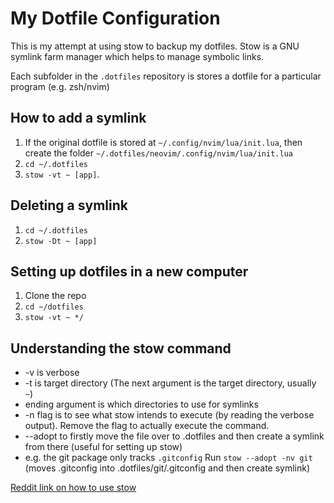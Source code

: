 # My Dotfile Configuration

This is my attempt at using stow to backup my dotfiles. Stow is a GNU symlink farm manager which helps to manage symbolic links.

Each subfolder in the `.dotfiles` repository is stores a dotfile for a particular program (e.g. zsh/nvim)

## How to add a symlink 
1. If the original dotfile is stored at `~/.config/nvim/lua/init.lua`, then create the folder `~/.dotfiles/neovim/.config/nvim/lua/init.lua`
2. `cd ~/.dotfiles`
3. `stow -vt ~ [app]`.

## Deleting a symlink
1. `cd ~/.dotfiles`
2. `stow -Dt ~ [app]`

## Setting up dotfiles in a new computer
1. Clone the repo
2. `cd ~/dotfiles`
3. `stow -vt ~ */`

## Understanding the stow command
- -v is verbose
- -t is target directory (The next argument is the target directory, usually `~`)
- ending argument is which directories to use for symlinks
- -n flag is to see what stow intends to execute (by reading the verbose output).  Remove the flag to actually execute the command.
- --adopt to firstly move the file over to .dotfiles and then create a symlink from there (useful for setting up stow)
- e.g. the git package only tracks `.gitconfig` Run `stow --adopt -nv git` (moves .gitconfig into .dotfiles/git/.gitconfig and then create symlink)


[Reddit link on how to use stow](https://www.reddit.com/r/neovim/comments/z0zvfb/protip_how_to_back_up_all_dotfiles/)

